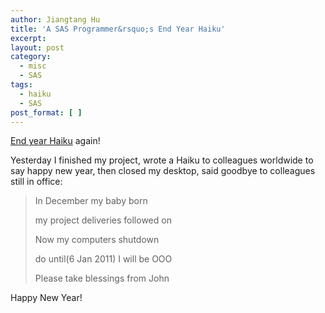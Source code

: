 ```yaml
---
author: Jiangtang Hu
title: 'A SAS Programmer&rsquo;s End Year Haiku'
excerpt:
layout: post
category:
  - misc
  - SAS
tags:
  - haiku
  - SAS
post_format: [ ]
---
```

[End year Haiku][1] again!

Yesterday I finished my project, wrote a Haiku to colleagues worldwide to say happy new year, then closed my desktop, said goodbye to colleagues still in office:

> In December my baby born
> 
> my project deliveries followed on
> 
> Now my computers shutdown
> 
> do until(6 Jan 2011) I will be OOO
> 
> Please take blessings from John

Happy New Year!

 [1]: http://www.jiangtanghu.com/blog/2008/12/10/haiku-from-sas-rd-staff-2/